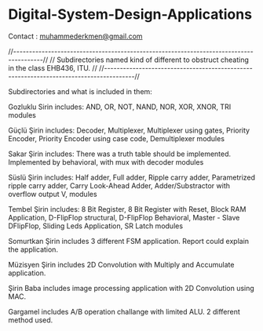 # Digital-System-Design-Applications

Contact : muhammederkmen@gmail.com

//---------------------------------------------------------------------------------------//
// Subdirectories named kind of different to obstruct cheating in the class EHB436, ITU. //
//---------------------------------------------------------------------------------------//


Subdirectories and what is included in them:

Gozluklu Sirin includes: 
AND, 
OR, 
NOT, 
NAND, 
NOR, 
XOR, 
XNOR, 
TRI modules

Güçlü Şirin includes:
Decoder, 
Multiplexer, 
Multiplexer using gates, 
Priority Encoder,
Priority Encoder using case code,
Demultiplexer modules

Sakar Şirin includes:
There was a truth table should be implemented.
Implemented by behavioral,
with mux
with decoder modules

Süslü Şirin includes:
Half adder,
Full adder,
Ripple carry adder,
Parametrized ripple carry adder,
Carry Look-Ahead Adder,
Adder/Substractor with overflow output V, modules

Tembel Şirin includes:
8 Bit Register,
8 Bit Register with Reset,
Block RAM Application,
D-FlipFlop structural,
D-FlipFlop Behavioral,
Master - Slave DFlipFlop,
Sliding Leds Application,
SR Latch modules

Somurtkan Şirin includes 3 different FSM application. Report could explain the application.

Müzisyen Şirin includes 2D Convolution with Multiply and Accumulate application.

Şirin Baba includes image processing application with 2D Convolution using MAC.

Gargamel includes A/B operation challange with limited ALU. 2 different method used. 


